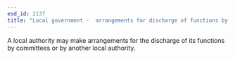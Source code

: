 ```yaml
---
esd_id: 2137
title: "Local government -  arrangements for discharge of functions by committees or by another local authority"
---
```


A local authority may make arrangements for the discharge of its functions by committees or by another local authority.

